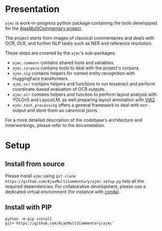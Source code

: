 # Presentation

`ajmc` is work-in-progress python package containing the tools developped for
the [AjaxMultiCommentary project](https://mromanello.github.io/ajax-multi-commentary/).

The project starts from images of classical commentaries and deals with OCR, OLR, and further NLP tasks such as NER and reference resolution.

These steps are covered by the `ajmc`'s sub-packages: 

- `ajmc.commons` contains shared tools and variables.
- `ajmc.corpora` contains tools to deal with the project's corpora.
- `ajmc.nlp` contains helpers for named entity recognition with HuggingFace transformers.
- `ajmc.ocr` contains helpers and functions to run tesseract and perform coordinate-based evaluation of OCR outputs.
- `ajmc.olr` contains helpers and function to perform layout analysis with YOLOv5 and LayoutLM, as well preparing layout
  annotation with [VIA2](https://www.robots.ox.ac.uk/~vgg/software/via/).
- `ajmc.text_processing` offers a general framework to deal with ocr-output and store them as canonical jsons.

For a more detailed description of the codebase's architecture and innerworkings, please refer to the documetation.

# Setup

## Install from source

Please install `ajmc` using `git clone https://github.com/AjaxMultiCommentary/ajmc`. `setup.py` lists all the required dependencies. For collaborative development, please use a dedicated virtual environment (for instance with [conda](https://docs.conda.io/projects/conda/en/latest/user-guide/tasks/manage-environments.html#creating-an-environment-from-an-environment-yml-file)). 




## Install with PIP

```shell
python -m pip install git+'https://github.com/AjaxMultiCommentary/ajmc'
```
